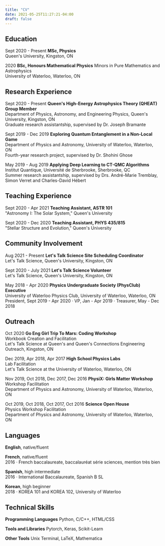 ```yaml
---
title: "CV"
date: 2021-05-25T11:27:21-04:00
draft: false
---
```


## **Education**

Sept 2020 - Present
**MSc, Physics**  
Queen's University, Kingston, ON

2020
**BSc, Honours Mathematical Physics**
Minors in Pure Mathematics and Astrophysics  
University of Waterloo, Waterloo, ON

## **Research Experience**

Sept 2020 - Present
**Queen's High-Energy Astrophysics Theory (QHEAT) Group Member**  
Department of Physics, Astronomy, and Engineering Physics, Queen's University, Kingston, ON  
Graduate research assistantship, supervised by Dr. Joseph Bramante

Sept 2019 - Dec 2019
**Exploring Quantum Entanglement in a Non-Local Game**  
Department of Physics and Astronomy, University of Waterloo, Waterloo, ON  
Fourth-year research project, supervised by Dr. Shohini Ghose

May 2019 - Aug 2019
**Applying Deep Learning to CT-QMC Algorithms**  
Institut Quantique, Université de Sherbrooke, Sherbrooke, QC  
Summer research assistantship, supervised by Drs. André-Marie Tremblay, Simon Verret and Charles-David Hébert


## **Teaching Experience**

Sept 2020 - Apr 2021
**Teaching Assistant, ASTR 101**  
"Astronomy I: The Solar System," Queen's University

Sept 2020 - Dec 2020
**Teaching Assistant, PHYS 435/815**  
"Stellar Structure and Evolution," Queen's University

## **Community Involvement**

Aug 2021 - Present
**Let's Talk Science Site Scheduling Coordinator**  
Let's Talk Science, Queen's University, Kingston, ON

Sept 2020 - July 2021
**Let's Talk Science Volunteer**  
Let's Talk Science, Queen's University, Kingston, ON

May 2018 - Apr 2020
**Physics Undergraduate Society (PhysClub) Executive**  
University of Waterloo Physics Club, University of Waterloo, Waterloo, ON  
President, Sept 2019 - Apr 2020 · VP, Jan - Apr 2019 · Treasurer, May - Dec 2018

## **Outreach**

Oct 2020
**Go Eng Girl Trip To Mars: Coding Workshop**  
Workbook Creation and Facilitation  
Let's Talk Science at Queen's and Queen's Connections Engineering Outreach, Kingston, ON

Dec 2019, Apr 2018, Apr 2017
**High School Physics Labs**  
Lab Facilitation  
Let's Talk Science at the University of Waterloo, Waterloo, ON

Nov 2019, Oct 2018, Dec 2017, Dec 2016
**PhysiX: Girls Matter Workshop**  
Workshop Facilitation  
Department of Physics and Astronomy, University of Waterloo, Waterloo, ON

Oct 2019, Oct 2018, Oct 2017, Oct 2016
**Science Open House**  
Physics Workshop Facilitation  
Department of Physics and Astronomy, University of Waterloo, Waterloo, ON

## **Languages**

**English**, native/fluent

**French**, native/fluent  
2016 · French baccalaureate, baccalauréat série sciences, mention très bien

**Spanish**, high intermediate  
2016 · International Baccalaureate, Spanish B SL

**Korean**, high beginner  
2018 · KOREA 101 and KOREA 102, University of Waterloo

## **Technical Skills**

**Programming Languages**
Python, C/C++, HTML/CSS

**Tools and Libraries**
Pytorch, Keras, Scikit-Learn

**Other Tools**
Unix Terminal, LaTeX, Mathematica
